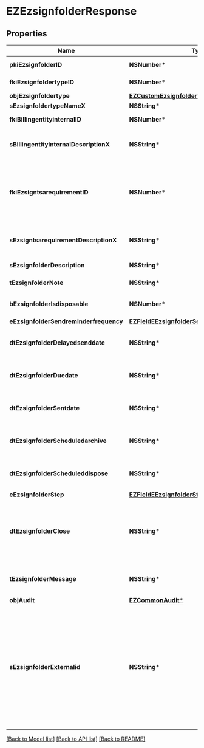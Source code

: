 # EZEzsignfolderResponse

## Properties
Name | Type | Description | Notes
------------ | ------------- | ------------- | -------------
**pkiEzsignfolderID** | **NSNumber*** | The unique ID of the Ezsignfolder | 
**fkiEzsignfoldertypeID** | **NSNumber*** | The unique ID of the Ezsignfoldertype. | [optional] 
**objEzsignfoldertype** | [**EZCustomEzsignfoldertypeResponse***](EZCustomEzsignfoldertypeResponse.md) |  | [optional] 
**sEzsignfoldertypeNameX** | **NSString*** |  | [optional] 
**fkiBillingentityinternalID** | **NSNumber*** | The unique ID of the Billingentityinternal. | [optional] 
**sBillingentityinternalDescriptionX** | **NSString*** | The description of the Billingentityinternal in the language of the requester | [optional] 
**fkiEzsigntsarequirementID** | **NSNumber*** | The unique ID of the Ezsigntsarequirement.  Determine if a Time Stamping Authority should add a timestamp on each of the signature. Valid values:  |Value|Description| |-|-| |1|No. TSA Timestamping will requested. This will make all signatures a lot faster since no round-trip to the TSA server will be required. Timestamping will be made using eZsign server&#39;s time.| |2|Best effort. Timestamping from a Time Stamping Authority will be requested but is not mandatory. In the very improbable case it cannot be completed, the timestamping will be made using eZsign server&#39;s time. **Additional fee applies**| |3|Mandatory. Timestamping from a Time Stamping Authority will be requested and is mandatory. In the very improbable case it cannot be completed, the signature will fail and the user will be asked to retry. **Additional fee applies**| | [optional] 
**sEzsigntsarequirementDescriptionX** | **NSString*** | The description of the Ezsigntsarequirement in the language of the requester | [optional] 
**sEzsignfolderDescription** | **NSString*** | The description of the Ezsignfolder | 
**tEzsignfolderNote** | **NSString*** | Note about the Ezsignfolder | [optional] 
**bEzsignfolderIsdisposable** | **NSNumber*** | If the Ezsigndocument can be disposed | [optional] 
**eEzsignfolderSendreminderfrequency** | [**EZFieldEEzsignfolderSendreminderfrequency***](EZFieldEEzsignfolderSendreminderfrequency.md) |  | [optional] 
**dtEzsignfolderDelayedsenddate** | **NSString*** | The date and time at which the Ezsignfolder will be sent in the future. | [optional] 
**dtEzsignfolderDuedate** | **NSString*** | The maximum date and time at which the Ezsignfolder can be signed. | [optional] 
**dtEzsignfolderSentdate** | **NSString*** | The date and time at which the Ezsignfolder was sent the last time. | [optional] 
**dtEzsignfolderScheduledarchive** | **NSString*** | The scheduled date and time at which the Ezsignfolder should be archived. | [optional] 
**dtEzsignfolderScheduleddispose** | **NSString*** | The scheduled date at which the Ezsignfolder should be Disposed. | [optional] 
**eEzsignfolderStep** | [**EZFieldEEzsignfolderStep***](EZFieldEEzsignfolderStep.md) |  | [optional] 
**dtEzsignfolderClose** | **NSString*** | The date and time at which the Ezsignfolder was closed. Either by applying the last signature or by completing it prematurely. | [optional] 
**tEzsignfolderMessage** | **NSString*** | A custom text message that will be added to the email sent. | [optional] 
**objAudit** | [**EZCommonAudit***](EZCommonAudit.md) |  | [optional] 
**sEzsignfolderExternalid** | **NSString*** | This field can be used to store an External ID from the client&#39;s system.  Anything can be stored in this field, it will never be evaluated by the eZmax system and will be returned AS-IS.  To store multiple values, consider using a JSON formatted structure, a URL encoded string, a CSV or any other custom format.  | [optional] 

[[Back to Model list]](../README.md#documentation-for-models) [[Back to API list]](../README.md#documentation-for-api-endpoints) [[Back to README]](../README.md)


